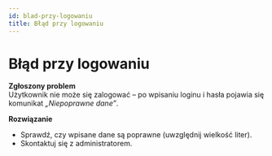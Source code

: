 ```yaml
---
id: blad-przy-logowaniu
title: Błąd przy logowaniu
---
```


# Błąd przy logowaniu  

**Zgłoszony problem**  
Użytkownik nie może się zalogować – po wpisaniu loginu i hasła pojawia się komunikat *„Niepoprawne dane”*.  

**Rozwiązanie**  
- Sprawdź, czy wpisane dane są poprawne (uwzględnij wielkość liter).  
- Skontaktuj się z administratorem. 

